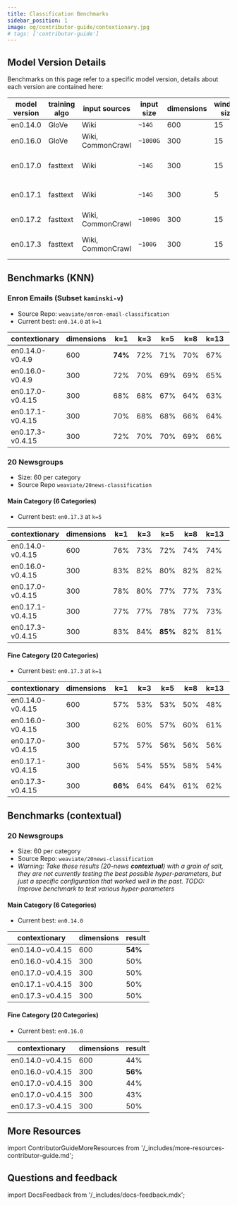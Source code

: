 ```yaml
---
title: Classification Benchmarks
sidebar_position: 1
image: og/contributor-guide/contextionary.jpg
# tags: ['contributor-guide']
---
```


## Model Version Details

Benchmarks on this page refer to a specific model version, details about
each version are contained here:

| model version | training algo | input sources |  input size | dimensions | window size | release status |
|--|--|--|--|--|--|--|
| en0.14.0 | GloVe | Wiki | `~14G` | 600 | 15 | **released** |
| en0.16.0 | GloVe | Wiki, CommonCrawl | `~1000G` | 300 | 15 | **released** |
| en0.17.0 | fasttext | Wiki | `~14G` | 300 | 15 | *not released (yet)* |
| en0.17.1 | fasttext | Wiki | `~14G` | 300 | 5 | *not released (yet)* |
| en0.17.2 | fasttext | Wiki, CommonCrawl | `~1000G` | 300 | 15 | training aborted! |
| en0.17.3 | fasttext | Wiki, CommonCrawl | `~100G` | 300 | 15 | *not released (yet)* |

## Benchmarks (KNN)

### Enron Emails (Subset `kaminski-v`)

* Source Repo: `weaviate/enron-email-classification`
* Current best: `en0.14.0` at `k=1`

| contextionary | dimensions | k=1 | k=3 | k=5 | k=8 | k=13 | k=21 |
|---------------|------------|-----|-----|-----|-----|------|------|
| en0.14.0-v0.4.9 | 600 | **74%** | 72% | 71% | 70% | 67% | 63% |
| en0.16.0-v0.4.9 | 300 | 72% | 70% | 69% | 69% | 65% | 64% |
| en0.17.0-v0.4.15 | 300 | 68% | 68% | 67% | 64% | 63% | 60%  |
| en0.17.1-v0.4.15 | 300 | 70% | 68% | 68% | 66% | 64% | 62%  |
| en0.17.3-v0.4.15 | 300 | 72% | 70% | 70% | 69% | 66% | 64%  |

### 20 Newsgroups

* Size: 60 per category
* Source Repo `weaviate/20news-classification`

#### Main Category (6 Categories)

* Current best: `en0.17.3` at `k=5`

| contextionary | dimensions | k=1 | k=3 | k=5 | k=8 | k=13 | k=21 |
|---------------|------------|-----|-----|-----|-----|------|------|
| en0.14.0-v0.4.15 | 600 | 76% | 73% | 72% | 74% | 74% | 70% |
| en0.16.0-v0.4.15 | 300 | 83%| 82% | 80% | 82% | 82% | 82% |
| en0.17.0-v0.4.15 | 300 | 78% | 80% | 77% | 77% | 73% | 72% |
| en0.17.1-v0.4.15 | 300 | 77% | 77% | 78% | 77% | 73% | 73% |
| en0.17.3-v0.4.15 | 300 | 83% | 84%| **85%** | 82% | 81% | 80% |

#### Fine Category (20 Categories)

* Current best: `en0.17.3` at `k=1`

| contextionary | dimensions | k=1 | k=3 | k=5 | k=8 | k=13 | k=21 |
|---------------|------------|-----|-----|-----|-----|------|------|
| en0.14.0-v0.4.15 | 600 | 57% | 53% | 53% | 50% | 48% | 46% |
| en0.16.0-v0.4.15 | 300 | 62%| 60% | 57% | 60% | 61% | 59% |
| en0.17.0-v0.4.15 | 300 | 57% | 57% | 56% | 56% | 56% | 51% |
| en0.17.1-v0.4.15 | 300 | 56% | 54% | 55% | 58% | 54% | 53% |
| en0.17.3-v0.4.15 | 300 | **66%** | 64% | 64% | 61% | 62% | 61% |

## Benchmarks (contextual)

### 20 Newsgroups

* Size: 60 per category
* Source Repo: `weaviate/20news-classification`
* *Warning: Take these results (20-news **contextual**) with a grain of salt,
  they are not currently testing the best possible hyper-parameters, but just a
  specific configuration that worked well in the past. TODO: Improve benchmark
  to test various hyper-parameters*

#### Main Category (6 Categories)

* Current best: `en0.14.0`

| contextionary | dimensions | result |
|---------------|------------|-----|
| en0.14.0-v0.4.15 | 600 | **54%** |
| en0.16.0-v0.4.15 | 300 | 50% |
| en0.17.0-v0.4.15 | 300 | 50% |
| en0.17.1-v0.4.15 | 300 | 50% |
| en0.17.3-v0.4.15 | 300 | 50% |

#### Fine Category (20 Categories)

* Current best: `en0.16.0`

| contextionary | dimensions | result |
|---------------|------------|-----|
| en0.14.0-v0.4.15 | 600 | 44% |
| en0.16.0-v0.4.15 | 300 | **56%** |
| en0.17.0-v0.4.15 | 300 | 44% |
| en0.17.0-v0.4.15 | 300 | 43% |
| en0.17.3-v0.4.15 | 300 | 50% |


## More Resources

import ContributorGuideMoreResources from '/_includes/more-resources-contributor-guide.md';

<ContributorGuideMoreResources />

## Questions and feedback

import DocsFeedback from '/_includes/docs-feedback.mdx';

<DocsFeedback/>